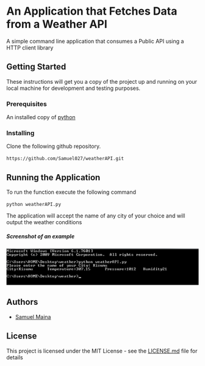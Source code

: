 # An Application that Fetches Data from a Weather API

A simple command line application that consumes a Public API using a HTTP client library

## Getting Started

These instructions will get you a copy of the project up and running on your local machine for development and testing purposes.

### Prerequisites

An installed copy of [python](https://www.python.org/downloads/)

### Installing

Clone the following github repository. 

`https://github.com/Samuel027/weatherAPI.git`

## Running the Application

To run the function execute the following command

`python weatherAPI.py`

The application will accept the name of any city of your choice and will output the weather conditions

##### Screenshot of an example

![screenshot](https://github.com/Samuel027/weatherAPI/blob/master/weatherAPIScreenshot.png?raw=true)

## Authors

* [Samuel Maina](https://github.com/Samuel027)

## License

This project is licensed under the MIT License - see the [LICENSE.md](LICENSE.md) file for details







